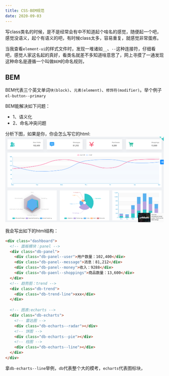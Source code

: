 ```yaml
---
title: CSS-BEM规范
date: 2020-09-03
---
```


写class类名的时候，是不是经常会有中不知道起个啥名的感觉，随便起一个吧，感觉没语义，起个有语义的吧，有时候class太多，容易重复，就感觉非常蛋疼。

当我查看`element-ui`的样式文件时，发现一堆诸如`__`、`--`这种连接符，仔细看吧，感觉人家这名起的真好，看类名就差不多知道啥意思了，网上寻摸了一通发现这种命名是遵循一个叫做`BEM`的命名规则，

## BEM
BEM代表三个英文单词`块(block)`、`元素(element)`、`修饰符(modifier)`。举个例子`el-button--primary`

BEM能解决如下问题：
- 1、语义化
- 2、命名冲突问题

分析下图，如果是你，你会怎么写它的html:
![1](../images/css/bem1.png)<br/>

我会写出如下的html结构：
```html
<div class="dashboard">
  <!-- 面板模块：panel -->
  <div class="db-panel">
    <div class="db-panel--user">用户数量：102,400</div>
    <div class="db-panel--message">消息：81,212</div>
    <div class="db-panel--money">收入：9288</div>
    <div class="db-paenl--shoppings">商品数量：13,600</div>
  </div>
  <!-- 趋势图：trend -->
  <div class="db-trend">
    <div class="db-trend-line">xxx</div>
  </div>

  <!-- 图表:echarts -->
  <div class="db-echarts">
    <!-- 雷达图 -->
    <div class="db-echarts--radar"></div>
    <!-- 饼图 -->
    <div class="db-echarts--pie"></div>
    <!-- 柱图 -->
    <div class="db-echarts--line"></div>
  </div>
</div>
```
拿`db-echarts--line`举例，`db`代表整个大的模考，`echarts`代表图标块，



<!-- 看下图：
![1](../images/css/bem1.png)<br/>

上图对应的html结构如下:
```html
<div class="app">
  <div class="nva">xxx</div>
  <div class="main">
    <header class="header"></header>
    <main class="context"></main>
  </div>
</div>
```
上面这样写没啥问题。但是容易造成命名冲突，就拿`header`这个类名来说，将来用的地方简直不要太多，好多模块都有`header`，如果我们按照BEM的规范来改写上面的代码看看是不是会好些，代码如下：
```html
<div class="app">
  <div class="app-nva">xxx</div>
  <div class="app-main">
    <header class="main-header"></header>
    <main class="main-context"></main>
  </div>
</div>
```
通过上面的命名，关看名字就明白层级关系了。

## element-ui中的BEM规范 -->

